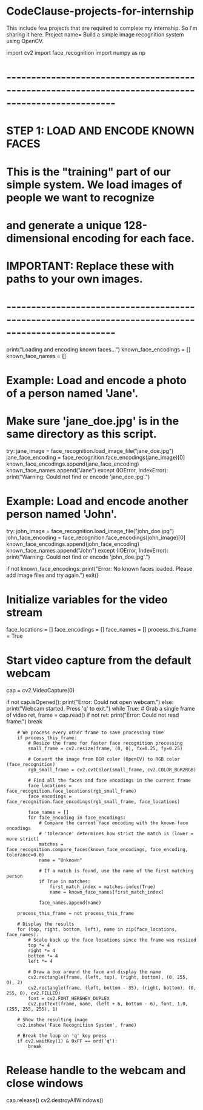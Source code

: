 # CodeClause-projects-for-internship
This include few projects that are required to complete my internship. So I'm sharing it here.
Project name= Build a simple image recognition system using OpenCV.

import cv2
import face_recognition
import numpy as np

# --------------------------------------------------------------------------------------------------
# STEP 1: LOAD AND ENCODE KNOWN FACES
# This is the "training" part of our simple system. We load images of people we want to recognize
# and generate a unique 128-dimensional encoding for each face.
# IMPORTANT: Replace these with paths to your own images.
# --------------------------------------------------------------------------------------------------

print("Loading and encoding known faces...")
known_face_encodings = []
known_face_names = []

# Example: Load and encode a photo of a person named 'Jane'.
# Make sure 'jane_doe.jpg' is in the same directory as this script.
try:
    jane_image = face_recognition.load_image_file("jane_doe.jpg")
    jane_face_encoding = face_recognition.face_encodings(jane_image)[0]
    known_face_encodings.append(jane_face_encoding)
    known_face_names.append("Jane")
except (IOError, IndexError):
    print("Warning: Could not find or encode 'jane_doe.jpg'.")

# Example: Load and encode another person named 'John'.
try:
    john_image = face_recognition.load_image_file("john_doe.jpg")
    john_face_encoding = face_recognition.face_encodings(john_image)[0]
    known_face_encodings.append(john_face_encoding)
    known_face_names.append("John")
except (IOError, IndexError):
    print("Warning: Could not find or encode 'john_doe.jpg'.")

if not known_face_encodings:
    print("Error: No known faces loaded. Please add image files and try again.")
    exit()

# Initialize variables for the video stream
face_locations = []
face_encodings = []
face_names = []
process_this_frame = True
# Start video capture from the default webcam
cap = cv2.VideoCapture(0)

if not cap.isOpened():
    print("Error: Could not open webcam.")
else:
    print("Webcam started. Press 'q' to exit.")
    while True:
        # Grab a single frame of video
        ret, frame = cap.read()
        if not ret:
            print("Error: Could not read frame.")
            break

        # We process every other frame to save processing time
        if process_this_frame:
            # Resize the frame for faster face recognition processing
            small_frame = cv2.resize(frame, (0, 0), fx=0.25, fy=0.25)

            # Convert the image from BGR color (OpenCV) to RGB color (face_recognition)
            rgb_small_frame = cv2.cvtColor(small_frame, cv2.COLOR_BGR2RGB)
            
            # Find all the faces and face encodings in the current frame
            face_locations = face_recognition.face_locations(rgb_small_frame)
            face_encodings = face_recognition.face_encodings(rgb_small_frame, face_locations)

            face_names = []
            for face_encoding in face_encodings:
                # Compare the current face encoding with the known face encodings
                # 'tolerance' determines how strict the match is (lower = more strict)
                matches = face_recognition.compare_faces(known_face_encodings, face_encoding, tolerance=0.6)
                name = "Unknown"

                # If a match is found, use the name of the first matching person
                if True in matches:
                    first_match_index = matches.index(True)
                    name = known_face_names[first_match_index]

                face_names.append(name)

        process_this_frame = not process_this_frame

        # Display the results
        for (top, right, bottom, left), name in zip(face_locations, face_names):
            # Scale back up the face locations since the frame was resized
            top *= 4
            right *= 4
            bottom *= 4
            left *= 4

            # Draw a box around the face and display the name
            cv2.rectangle(frame, (left, top), (right, bottom), (0, 255, 0), 2)
            cv2.rectangle(frame, (left, bottom - 35), (right, bottom), (0, 255, 0), cv2.FILLED)
            font = cv2.FONT_HERSHEY_DUPLEX
            cv2.putText(frame, name, (left + 6, bottom - 6), font, 1.0, (255, 255, 255), 1)

        # Show the resulting image
        cv2.imshow('Face Recognition System', frame)

        # Break the loop on 'q' key press
        if cv2.waitKey(1) & 0xFF == ord('q'):
            break

# Release handle to the webcam and close windows
cap.release()
cv2.destroyAllWindows()


